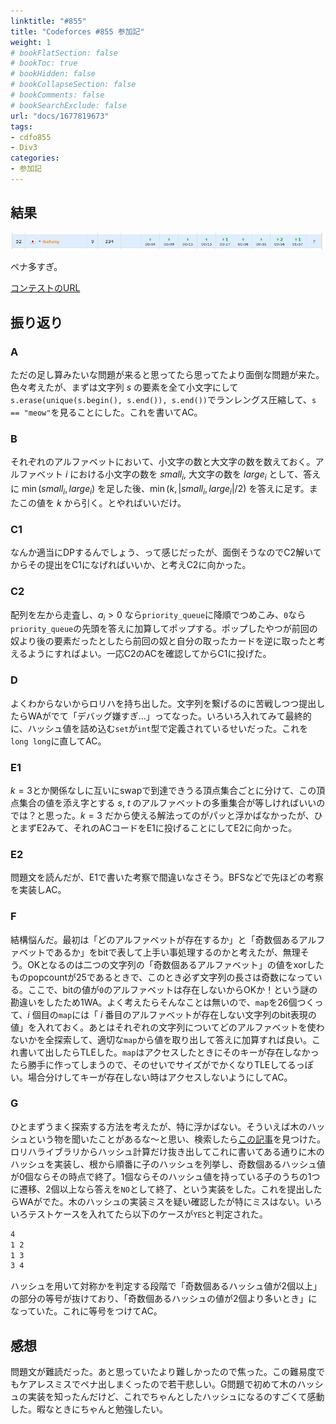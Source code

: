 ```yaml
---
linktitle: "#855"
title: "Codeforces #855 参加記"
weight: 1
# bookFlatSection: false
# bookToc: true
# bookHidden: false
# bookCollapseSection: false
# bookComments: false
# bookSearchExclude: false
url: "docs/1677819673"
tags:
- cdfo855
- Div3
categories:
- 参加記
---
```


## 結果

![結果](result.png)

ペナ多すぎ。

[コンテストのURL](https://codeforces.com/contest/1800/my)

## 振り返り

### A

ただの足し算みたいな問題が来ると思ってたら思ってたより面倒な問題が来た。色々考えたが、まずは文字列 $s$ の要素を全て小文字にして`s.erase(unique(s.begin(), s.end()), s.end())`でランレングス圧縮して、`s == "meow"`を見ることにした。これを書いてAC。

### B

それぞれのアルファベットにおいて、小文字の数と大文字の数を数えておく。アルファベット $i$ における小文字の数を $small_i$, 大文字の数を $large_i$ として、答えに $\min(small_i, large_i)$ を足した後、$\min(k, |small_i, large_i| / 2)$ を答えに足す。またこの値を $k$ から引く。とやればいいだけ。

### C1

なんか適当にDPするんでしょう、って感じだったが、面倒そうなのでC2解いてからその提出をC1になげればいいか、と考えC2に向かった。

### C2

配列を左から走査し、$a_i>0$ なら`priority_queue`に降順でつめこみ、`0`なら`priority_queue`の先頭を答えに加算してポップする。ポップしたやつが前回の奴より後の要素だったとしたら前回の奴と自分の取ったカードを逆に取ったと考えるようにすればよい。一応C2のACを確認してからC1に投げた。

### D

よくわからないからロリハを持ち出した。文字列を繋げるのに苦戦しつつ提出したらWAがでて「デバッグ嫌すぎ...」ってなった。いろいろ入れてみて最終的に、ハッシュ値を詰め込む`set`が`int`型で定義されているせいだった。これを`long long`に直してAC。

### E1

$k=3$とか関係なしに互いにswapで到達できうる頂点集合ごとに分けて、この頂点集合の値を添え字とする $s$, $t$ のアルファベットの多重集合が等しければいいのでは？と思った。$k=3$ だから使える解法ってのがパッと浮かばなかったが、ひとまずE2みて、それのACコードをE1に投げることにしてE2に向かった。

### E2
問題文を読んだが、E1で書いた考察で間違いなさそう。BFSなどで先ほどの考察を実装しAC。

### F
結構悩んだ。最初は「どのアルファベットが存在するか」と「奇数個あるアルファベットであるか」をbitで表して上手い事処理するのかと考えたが、無理そう。OKとなるのは二つの文字列の「奇数個あるアルファベット」の値をxorしたものpopcountが25であるときで、このとき必ず文字列の長さは奇数になっている。ここで、bitの値が`0`のアルファベットは存在しないからOKか！という謎の勘違いをしたため1WA。よく考えたらそんなことは無いので、`map`を26個つくって、$i$ 個目の`map`には「 $i$ 番目のアルファベットが存在しない文字列のbit表現の値」を入れておく。あとはそれぞれの文字列についてどのアルファベットを使わないかを全探索して、適切な`map`から値を取り出して答えに加算すれば良い。これ書いて出したらTLEした。`map`はアクセスしたときにそのキーが存在しなかったら勝手に作ってしまうので、そのせいでサイズがでかくなりTLEしてるっぽい。場合分けしてキーが存在しない時はアクセスしないようにしてAC。

### G
ひとまずうまく探索する方法を考えたが、特に浮かばない。そういえば木のハッシュという物を聞いたことがあるな～と思い、検索したら[この記事](https://snuke.hatenablog.com/entry/2017/02/03/054210)を見つけた。ロリハライブラリからハッシュ計算だけ抜き出してこれに書いてある通りに木のハッシュを実装し、根から順番に子のハッシュを列挙し、奇数個あるハッシュ値が0個ならその時点で終了。1個ならそのハッシュ値を持っている子のうちの1つに遷移、2個以上なら答えを`NO`として終了、という実装をした。これを提出したらWAがでた。木のハッシュの実装ミスを疑い確認したが特にミスはない。いろいろテストケースを入れてたら以下のケースが`YES`と判定された。
```txt
4
1 2
1 3
3 4
```
ハッシュを用いて対称かを判定する段階で「奇数個あるハッシュ値が2個以上」の部分の等号が抜けており、「奇数個あるハッシュの値が2個より多いとき」になっていた。これに等号をつけてAC。

## 感想
問題文が難読だった。あと思っていたより難しかったので焦った。この難易度でもケアレスミスでペナ出しまくったので若干悲しい。G問題で初めて木のハッシュの実装を知ったんだけど、これでちゃんとしたハッシュになるのすごくて感動した。暇なときにちゃんと勉強したい。